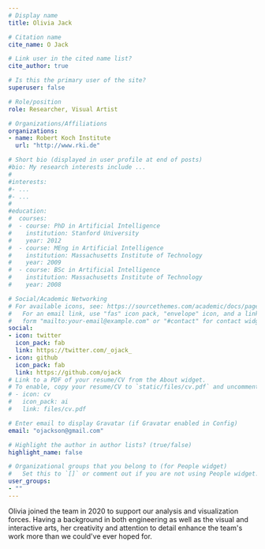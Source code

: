 ```yaml
---
# Display name
title: Olivia Jack

# Citation name
cite_name: O Jack

# Link user in the cited name list?
cite_author: true

# Is this the primary user of the site?
superuser: false

# Role/position
role: Researcher, Visual Artist

# Organizations/Affiliations
organizations:
- name: Robert Koch Institute
  url: "http://www.rki.de"

# Short bio (displayed in user profile at end of posts)
#bio: My research interests include ...
#
#interests:
#- ...
#- ...
#
#education:
#  courses:
#  - course: PhD in Artificial Intelligence
#    institution: Stanford University
#    year: 2012
#  - course: MEng in Artificial Intelligence
#    institution: Massachusetts Institute of Technology
#    year: 2009
#  - course: BSc in Artificial Intelligence
#    institution: Massachusetts Institute of Technology
#    year: 2008

# Social/Academic Networking
# For available icons, see: https://sourcethemes.com/academic/docs/page-builder/#icons
#   For an email link, use "fas" icon pack, "envelope" icon, and a link in the
#   form "mailto:your-email@example.com" or "#contact" for contact widget.
social:
- icon: twitter
  icon_pack: fab
  link: https://twitter.com/_ojack_
- icon: github
  icon_pack: fab
  link: https://github.com/ojack
# Link to a PDF of your resume/CV from the About widget.
# To enable, copy your resume/CV to `static/files/cv.pdf` and uncomment the lines below.
# - icon: cv
#   icon_pack: ai
#   link: files/cv.pdf

# Enter email to display Gravatar (if Gravatar enabled in Config)
email: "ojackson@gmail.com"

# Highlight the author in author lists? (true/false)
highlight_name: false

# Organizational groups that you belong to (for People widget)
#   Set this to `[]` or comment out if you are not using People widget.
user_groups:
- ""
---
```


Olivia joined the team in 2020 to support our analysis and visualization forces. Having a background in both engineering as well as the visual and interactive arts, her creativity and attention to detail enhance the team's work more than we could've ever hoped for.

